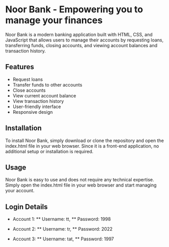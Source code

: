 # Noor Bank - Empowering you to manage your finances

Noor Bank is a modern banking application built with HTML, CSS, and JavaScript that allows users to manage their accounts by requesting loans, transferring funds, closing accounts, and viewing account balances and transaction history.

## Features

- Request loans
- Transfer funds to other accounts
- Close accounts
- View current account balance
- View transaction history
- User-friendly interface
- Responsive design

## Installation

To install Noor Bank, simply download or clone the repository and open the index.html file in your web browser. Since it is a front-end application, no additional setup or installation is required.

## Usage

Noor Bank is easy to use and does not require any technical expertise. Simply open the index.html file in your web browser and start managing your account.

## Login Details

- Account 1:
  ** Username: tt,
  ** Password: 1998

- Account 2:
  ** Username: tr,
  ** Password: 2022

- Account 3:
  ** Username: tat,
  ** Password: 1997
